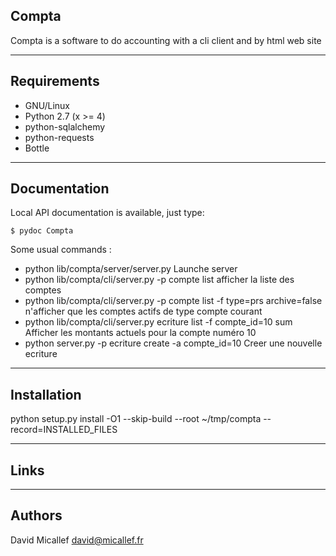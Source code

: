  Compta
 -----------

Compta is a software to do accounting with a cli client and by html web site

 ------------
 Requirements
 ------------

 * GNU/Linux
 * Python 2.7 (x >= 4)
 * python-sqlalchemy
 * python-requests
 * Bottle

 -------------
 Documentation
 -------------

Local API documentation is available, just type:

    $ pydoc Compta

Some usual commands : 
- python lib/compta/server/server.py
  Launche server
- python lib/compta/cli/server.py -p compte list
  afficher la liste des comptes
- python lib/compta/cli/server.py -p compte list -f type=prs archive=false
  n'afficher que les comptes actifs de type compte courant
- python lib/compta/cli/server.py  ecriture list -f compte_id=10 sum
  Afficher les montants actuels pour la compte numéro 10
- python server.py -p ecriture create -a compte_id=10
  Creer une nouvelle ecriture

 ------------
 Installation
 ------------
 
 python setup.py install -O1 --skip-build --root ~/tmp/compta --record=INSTALLED_FILES

 -----
 Links
 -----

 -------
 Authors
 -------

David Micallef       <david@micallef.fr>
